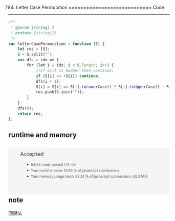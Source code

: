 784. Letter Case Permutation
============================
Code
----
```javascript
/**
 * @param {string} S
 * @return {string[]}
 */
var letterCasePermutation = function (S) {
    let res = [S];
    S = S.split("");
    var dfs = idx => {
        for (let i = idx; i < S.length; i++) {
            //if S[i] is Number then continue;
            if (S[i] == +S[i]) continue;
            dfs(i + 1);
            S[i] = S[i] == S[i].toLowerCase() ? S[i].toUpperCase() : S[i].toLowerCase();;
            res.push(S.join(""));
        }
    }
    dfs(0);
    return res;
};
```
runtime and memory
------------------
![image](https://github.com/Gloria1124/leetcode/blob/Gloria1124-patch-1/784photo.png)
note
----
回溯法
